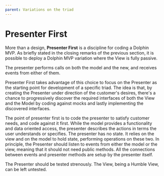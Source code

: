 ```yaml
---
parent: Variations on the triad
---
```

# Presenter First

More than a design, **Presenter First** is a discipline for coding a Dolphin
MVP. As briefly stated in the closing remarks of the previous section, it is possible
to deploy a Dolphin MVP variation where the View is fully passive.  

The presenter performs calls on both the model and the new, and receives events from
either of them.

Presenter First takes advantage of this choice to focus on the Presenter as the
starting point for development of a specific triad. The idea is that, by
creating the Presenter under direction of the customer's desires, there's a
chance to progressively discover the required interfaces of both the View and
the Model by coding against mocks and lastly implementing the discovered
interfaces.

The point of presenter first is to code the presenter to satisfy customer needs,
and code against it first. While the model provides a functionality and data oriented
access, the presenter describes the actions in terms the user understands or specifies.
The presenter has no state. It relies on the view and on the model to hold state, performing 
operations on these two. In principle, the Presenter should listen to events
from either the model or the view, meaning that it should not need public methods.
All the connections between events and presenter methods are setup by the presenter itself.


The Presenter should be tested strenously. The View, being a Humble View, can
be left untested.
